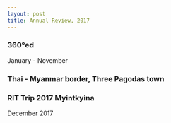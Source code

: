 ```yaml
---
layout: post
title: Annual Review, 2017
---
```


### 360°ed 
January - November

### Thai - Myanmar border, Three Pagodas town

### RIT Trip 2017 Myintkyina
December 2017